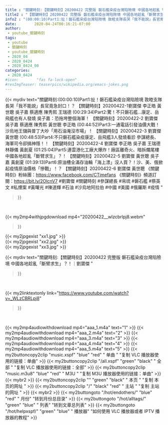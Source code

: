 ```yaml
---
title : "關鍵時刻:【關鍵時刻】20200422 完整版 磐石艦染疫台灣陷險境 中國各地趁亂「斷臂求生」？！｜劉寶傑 "
title2 : "【關鍵時刻】20200422 完整版 磐石艦染疫台灣陷險境 中國各地趁亂「斷臂求生」？！｜劉寶傑 "
info2 : "(00:00:10)Part1:扯！磐石艦染疫台灣陷險境 敦睦支隊長哭「我不能說」長官竟急封口！？ 【關鍵時刻】20200422-1劉寶傑 李正皓 黃世聰 吳子嘉 蔡適應 陳秀熙 王瑞德  (00:29:34)Part2:驚！不只磐石艦…康定、岳飛艦也有人發燒 吳子嘉：恐拖垮整個海軍！ 【關鍵時刻】20200422-2 劉寶傑 吳子嘉 蔡適應 陳秀熙 黃世聰 李正皓  (00:44:52)Part3:一通電話引發油價大戰！ 沙烏地王儲與普丁大吵「用石油淹沒巿場」！ 【關鍵時刻】20200422-3 劉寶傑 黃世聰  (00:48:53)Part4:不只磐石艦染疫康定、岳飛艦3人發燒看診 參謀總長、海軍司令卻搞神隱！！ 【關鍵時刻】20200422-4 劉寶傑 李正皓 吳子嘉 王瑞德 林靜儀 黃創夏  (01:25:04)Part5:連雲港化工廠大爆炸！廠區離奇火、暗拆爛尾樓 中國各地趁亂「斷臂求生」？！ 【關鍵時刻】20200422-5 劉寶傑 黃世聰 吳子嘉 黃創夏  (01:39:13)Part6:原油槽全滿存油輪「海上漂」沒人買？！沙、美、俄掀起疫情原油價格「慘戰」！？ 【關鍵時刻】20200422-6 劉寶傑 黃世聰  《關鍵時刻》粉絲團：https://www.facebook.com/CTimefans 《關鍵時刻》頻道訂閱：https://bit.ly/2OlcnV7  #劉寶傑 #關鍵時刻 #參謀總長 #帛琉 #磐石艦 #蔡英文 #私煙案 #黃曙光 #陳道輝 #石油 #沙烏地阿拉伯 #中國 #美國 #俄羅斯 #疫情 "
date:        2020-04-24T00:16:21-07:00
author:
 - youtube_關鍵時刻
tags:
 - youtube
 - 關鍵時刻
 - youtube_關鍵時刻
 - 2020_04
 - 2020_0424
 - 2020_0424_00
categories:
 - 2020_0424
#icon:        "fas fa-lock-open"
#resImgTeaser: teaserpics/wikipedia.org/emacs-jokes.png
---
```


{{< mydiv text="關鍵時刻:(00:00:10)Part1:扯！磐石艦染疫台灣陷險境 敦睦支隊長哭「我不能說」長官竟急封口！？ 【關鍵時刻】20200422-1劉寶傑 李正皓 黃世聰 吳子嘉 蔡適應 陳秀熙 王瑞德  (00:29:34)Part2:驚！不只磐石艦…康定、岳飛艦也有人發燒 吳子嘉：恐拖垮整個海軍！ 【關鍵時刻】20200422-2 劉寶傑 吳子嘉 蔡適應 陳秀熙 黃世聰 李正皓  (00:44:52)Part3:一通電話引發油價大戰！ 沙烏地王儲與普丁大吵「用石油淹沒巿場」！ 【關鍵時刻】20200422-3 劉寶傑 黃世聰  (00:48:53)Part4:不只磐石艦染疫康定、岳飛艦3人發燒看診 參謀總長、海軍司令卻搞神隱！！ 【關鍵時刻】20200422-4 劉寶傑 李正皓 吳子嘉 王瑞德 林靜儀 黃創夏  (01:25:04)Part5:連雲港化工廠大爆炸！廠區離奇火、暗拆爛尾樓 中國各地趁亂「斷臂求生」？！ 【關鍵時刻】20200422-5 劉寶傑 黃世聰 吳子嘉 黃創夏  (01:39:13)Part6:原油槽全滿存油輪「海上漂」沒人買？！沙、美、俄掀起疫情原油價格「慘戰」！？ 【關鍵時刻】20200422-6 劉寶傑 黃世聰  《關鍵時刻》粉絲團：https://www.facebook.com/CTimefans 《關鍵時刻》頻道訂閱：https://bit.ly/2OlcnV7  #劉寶傑 #關鍵時刻 #參謀總長 #帛琉 #磐石艦 #蔡英文 #私煙案 #黃曙光 #陳道輝 #石油 #沙烏地阿拉伯 #中國 #美國 #俄羅斯 #疫情 "
>}}
<br>


{{< my2mp4withjpgdownload mp4="20200422__wlzcbrlpj8.webm"
>}}

{{< my2jpgexist "xx1.jpg" >}}<br>
{{< my2jpgexist "xx2.jpg" >}}<br>
{{< my2jpgexist "xx3.jpg" >}}<br>



{{< mydiv text="關鍵時刻:【關鍵時刻】20200422 完整版 磐石艦染疫台灣陷險境 中國各地趁亂「斷臂求生」？！｜劉寶傑 "
>}}
<br>

{{< my2linktextonly link="https://www.youtube.com/watch?v=_WLzCBRLpj8"
>}}


<br>

{{< my2mp4audiowithdownload mp4="aaa_1.m4a"    text="1" >}}
{{< my2mp4audiowithdownload mp4="aaa_2.m4a"    text="2" >}}
{{< my2mp4audiowithdownload mp4="aaa_3.m4a"    text="3" >}}
{{< my2mp4audiowithdownload mp4="aaa_4.m4a"    text="4" >}}
{{< my2mp4audiowithdownload mp4="aaa_5.m4a"    text="5" >}}
{{< my2buttoncopy2clip "music.xspf"        "blue"   "red"    " 单曲 "  "复制 VLC 播放器使用的链接：单曲" >}} {{< my2buttoncopy2clip "/all.xspf"         "green"  "black"  " 全部 "  "复制 VLC 播放器使用的链接：全部" >}} {{< my2buttoncopy2clip "music.m3u8"        "blue"   "red"    " M3U  "    "复制 M3U 播放器使用的链接：单曲" >}} {{< mybr2 >}} {{< my2buttoncopy2clip ""                  "green"  "black"  " 本页 "    "复制 本页的网址 " >}} {{< my2buttoncopy2clip "/"                 "black"  "red"    " 主站 "    "复制 主站的网址 " >}} {{< mybr2 >}} {{< my2buttongoto      "/hot/endothers/"   "blue"   "red"    " 月份"   "转到月份总目录" >}} {{< my2buttongoto      "/hot/alltags/"     "green"  "blue"   " 列表"   "转到文章总列表" >}} {{< my2buttongoto      "/hot/helpxspf/"    "green"  "blue"   " 播放器" "如何使用 VLC 播放器或者 IPTV 播放器的教程" >}} 
